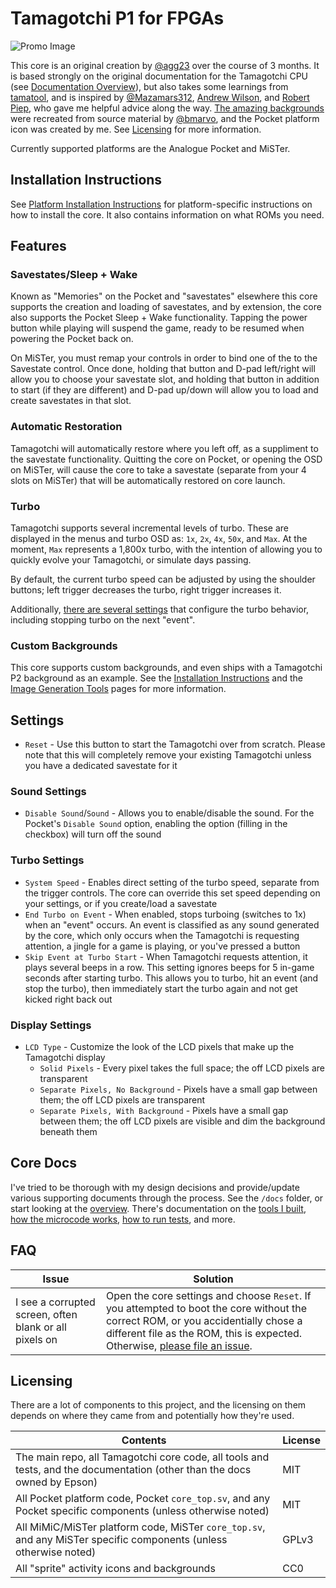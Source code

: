 # Tamagotchi P1 for FPGAs

![Promo Image](../assets/promo.jpg)

This core is an original creation by [@agg23](https://github.com/agg23) over the course of 3 months. It is based strongly on the original documentation for the Tamagotchi CPU (see [Documentation Overview](docs/overview.md)), but also takes some learnings from [tamatool](https://github.com/jcrona/tamatool), and is inspired by [@Mazamars312](https://github.com/Mazamars312), [Andrew Wilson](https://github.com/AEW2015), and [Robert Piep](https://github.com/RobertPeip), who gave me helpful advice along the way. [The amazing backgrounds](https://github.com/bmarvo/tamagotchi-backgrounds) were recreated from source material by [@bmarvo](https://github.com/bmarvo), and the Pocket platform icon was created by me. See [Licensing](#licensing) for more information.

Currently supported platforms are the Analogue Pocket and MiSTer.

## Installation Instructions

See [Platform Installation Instructions](docs/platform_installation.md) for platform-specific instructions on how to install the core. It also contains information on what ROMs you need.

## Features

### Savestates/Sleep + Wake

Known as "Memories" on the Pocket and "savestates" elsewhere this core supports the creation and loading of savestates, and by extension, the core also supports the Pocket Sleep + Wake functionality. Tapping the power button while playing will suspend the game, ready to be resumed when powering the Pocket back on.

On MiSTer, you must remap your controls in order to bind one of the to the Savestate control. Once done, holding that button and D-pad left/right will allow you to choose your savestate slot, and holding that button in addition to start (if they are different) and D-pad up/down will allow you to load and create savestates in that slot.

### Automatic Restoration

Tamagotchi will automatically restore where you left off, as a suppliment to the savestate functionality. Quitting the core on Pocket, or opening the OSD on MiSTer, will cause the core to take a savestate (separate from your 4 slots on MiSTer) that will be automatically restored on core launch.

### Turbo

Tamagotchi supports several incremental levels of turbo. These are displayed in the menus and turbo OSD as: `1x`, `2x`, `4x`, `50x`, and `Max`. At the moment, `Max` represents a 1,800x turbo, with the intention of allowing you to quickly evolve your Tamagotchi, or simulate days passing.

By default, the current turbo speed can be adjusted by using the shoulder buttons; left trigger decreases the turbo, right trigger increases it.

Additionally, [there are several settings](#turbo-settings) that configure the turbo behavior, including stopping turbo on the next "event".

### Custom Backgrounds

This core supports custom backgrounds, and even ships with a Tamagotchi P2 background as an example. See the [Installation Instructions](docs/platform_installation.md) and the [Image Generation Tools](tools.md#image-preparation-prepare_imagejs) pages for more information.

## Settings

* `Reset` - Use this button to start the Tamagotchi over from scratch. Please note that this will completely remove your existing Tamagotchi unless you have a dedicated savestate for it

### Sound Settings

* `Disable Sound`/`Sound` - Allows you to enable/disable the sound. For the Pocket's `Disable Sound` option, enabling the option (filling in the checkbox) will turn off the sound

### Turbo Settings

* `System Speed` - Enables direct setting of the turbo speed, separate from the trigger controls. The core can override this set speed depending on your settings, or if you create/load a savestate
* `End Turbo on Event` - When enabled, stops turboing (switches to 1x) when an "event" occurs. An event is classified as any sound generated by the core, which only occurs when the Tamagotchi is requesting attention, a jingle for a game is playing, or you've pressed a button
* `Skip Event at Turbo Start` - When Tamagotchi requests attention, it plays several beeps in a row. This setting ignores beeps for 5 in-game seconds after starting turbo. This allows you to turbo, hit an event (and stop the turbo), then immediately start the turbo again and not get kicked right back out

### Display Settings

* `LCD Type` - Customize the look of the LCD pixels that make up the Tamagotchi display
  * `Solid Pixels` - Every pixel takes the full space; the off LCD pixels are transparent
  * `Separate Pixels, No Background` - Pixels have a small gap between them; the off LCD pixels are transparent
  * `Separate Pixels, With Background` - Pixels have a small gap between them; the off LCD pixels are visible and dim the background beneath them

## Core Docs

I've tried to be thorough with my design decisions and provide/update various supporting documents through the process. See the `/docs` folder, or start looking at the [overview](docs/overview.md). There's documentation on the [tools I built](docs/tools.md), [how the microcode works](docs/microcode.md), [how to run tests](docs/tests.md), and more.

## FAQ

| Issue                                                  | Solution                                                                                                                                                                                                                                                             |
| ------------------------------------------------------ | -------------------------------------------------------------------------------------------------------------------------------------------------------------------------------------------------------------------------------------------------------------------- |
| I see a corrupted screen, often blank or all pixels on | Open the core settings and choose `Reset`. If you attempted to boot the core without the correct ROM, or you accidentially chose a different file as the ROM, this is expected. Otherwise, [please file an issue](https://github.com/agg23/fpga-tamagotchi/issues/). |

## Licensing

There are a lot of components to this project, and the licensing on them depends on where they came from and potentially how they're used.

| Contents                                                                                                                     | License       |
| ---------------------------------------------------------------------------------------------------------------------------- | ------------- |
| The main repo, all Tamagotchi core code, all tools and tests, and the documentation (other than the docs owned by Epson) | MIT   |
| All Pocket platform code, Pocket `core_top.sv`, and any Pocket specific components (unless otherwise noted)                  | MIT   |
| All MiMiC/MiSTer platform code, MiSTer `core_top.sv`, and any MiSTer specific components (unless otherwise noted)            | GPLv3 |
| All "sprite" activity icons and backgrounds                                                                                  | CC0   |
